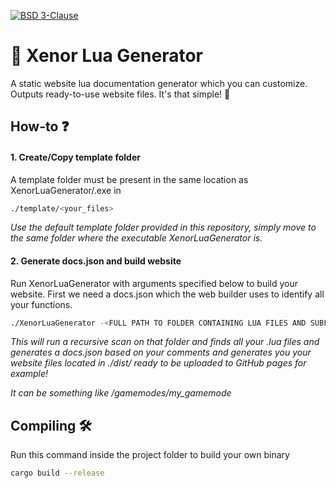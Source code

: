 [![BSD 3-Clause](https://img.shields.io/badge/License-BSD3-Claus.svg)](https://opensource.org/license/bsd-3-clause)

# 📖 Xenor Lua Generator
A static website lua documentation generator which you can customize. Outputs ready-to-use website files. It's that simple! 🚀

## How-to ❓

#### 1. Create/Copy template folder

A template folder must be present in the same location as XenorLuaGenerator/.exe in
```bash
./template/<your_files>
```
*Use the default template folder provided in this repository, simply move to the same folder where the executable XenorLuaGenerator is.*

#### 2. Generate docs.json and build website

Run XenorLuaGenerator with arguments specified below to build your website.
First we need a docs.json which the web builder uses to identify all your functions.
```bash
./XenorLuaGenerator -<FULL PATH TO FOLDER CONTAINING LUA FILES AND SUBFOLDERS>
```

*This will run a recursive scan on that folder and finds all your .lua files and generates a docs.json based on your comments and generates you your website files located in ./dist/<FINAL WEBSITE FILES> ready to be uploaded to GitHub pages for example!*

*It can be something like <PATH TO GMOD>/gamemodes/my_gamemode*

## Compiling 🛠

Run this command inside the project folder to build your own binary
```bash
cargo build --release
```
